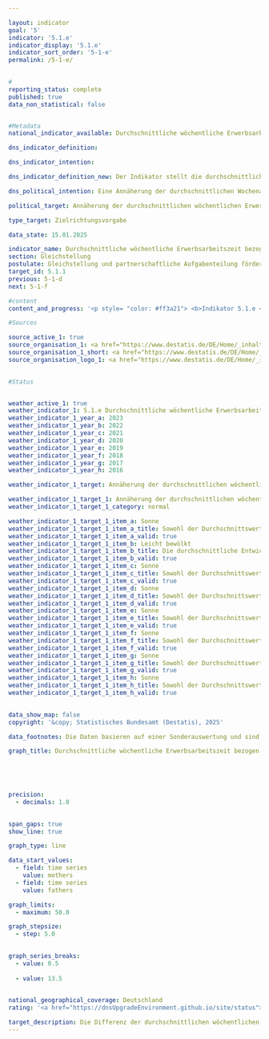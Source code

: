 ```yaml
---

layout: indicator        
goal: '5'        
indicator: '5.1.e'        
indicator_display: '5.1.e'        
indicator_sort_order: '5-1-e'        
permalink: /5-1-e/        
        

#
reporting_status: complete        
published: true        
data_non_statistical: false        


#Metadata        
national_indicator_available: Durchschnittliche wöchentliche Erwerbsarbeitszeit bezogen auf alle Mütter und Väter        

dns_indicator_definition:         

dns_indicator_intention:         

dns_indicator_definition_new: Der Indikator stellt die durchschnittliche normalerweise geleistete wöchentliche Erwerbsarbeitszeit von Müttern <abbr title="beziehungsweise" tabindex="0">bzw.</abbr> Vätern (in Stunden) dar, bezogen auf alle Mütter <abbr title="beziehungsweise" tabindex="0">bzw.</abbr> Väter mit Kindern unter 18&nbsp;Jahren im Haushalt. Dabei wird die Summe der von Müttern <abbr title="beziehungsweise" tabindex="0">bzw.</abbr> Vätern normalerweise geleisteten Arbeitsstunden je Woche durch die Anzahl der Mütter <abbr title="beziehungsweise" tabindex="0">bzw.</abbr> Väter geteilt.        

dns_political_intention: Eine Annäherung der durchschnittlichen Wochenarbeitszeiten von Müttern und Vätern soll die wirtschaftliche Eigenständigkeit von Müttern stärken, insbesondere auch für den Fall der Trennung und im Alter. Eine Annäherung der Arbeitszeiten kann eine partnerschaftliche Aufgabenteilung unterstützen und umgekehrt.        

political_target: Annäherung der durchschnittlichen wöchentlichen Erwerbsarbeitszeit bezogen auf alle Mütter und Väter        

type_target: Zielrichtungsvorgabe        

data_state: 15.01.2025        

indicator_name: Durchschnittliche wöchentliche Erwerbsarbeitszeit bezogen auf alle Mütter und Väter        
section: Gleichstellung        
postulate: Gleichstellung und partnerschaftliche Aufgabenteilung fördern        
target_id: 5.1.1        
previous: 5-1-d        
next: 5-1-f        

#content         
content_and_progress: '<p style= "color: #ff3a21"> <b>Indikator 5.1.e </b><br><br><b>Inhalt und Methodik</b><br><br>Der Indikator stellt das Erwerbsverhalten von Müttern und Vätern gegenüber. Die geleisteten Arbeitsstunden beziehen sich dabei nicht nur auf erwerbstätige, sondern auf alle Mütter und Väter. Dadurch werden sowohl die unterschiedlichen Stundenumfänge von arbeitenden Müttern und Vätern als auch die unterschiedlich hohen Erwerbstätigenquoten berücksichtigt.<br><br>Für den Indikator werden Mütter und Väter im Alter von 15&nbsp;bis unter 65&nbsp;Jahren berücksichtigt, die mit mindestens einem Kind unter 18&nbsp;Jahren im Haushalt leben. Als Kinder gelten neben leiblichen Kindern auch Stief-, Pflege- und Adoptivkinder. Kinder, die noch im Haushalt der Eltern leben, dort aber bereits eigene Kinder betreuen, sowie Kinder, die in einer Lebensgemeinschaft mit einer Partnerin oder einem Partner leben, werden nicht der Herkunftsfamilie zugeordnet, sondern als eigene Familie beziehungsweise Lebensform in der Statistik erfasst.<br><br>Die Definition der Arbeitszeit folgt dem Konzept der Internationalen Arbeitsorganisation (ILO), das entgeltliche Arbeit sowie selbstständige oder mithelfende Tätigkeit umfasst. Unbezahlte Tätigkeiten wie Arbeiten im eigenen oder fremden Haushalt, Gartenarbeit, die Pflege und Betreuung von Kindern und Erwachsenen sowie ehrenamtliche Tätigkeiten werden nicht berücksichtigt.<br><br>Die Angaben beziehen sich auf die normalerweise geleistete Arbeitszeit. Gelegentliche oder einmalige Abweichungen von der vertraglich vereinbarten oder allgemein üblichen Arbeitszeit, wie beispielsweise durch Urlaub oder Krankheit, werden nicht berücksichtigt. Dadurch werden Verzerrungen, die unter anderem durch jahreszeitliche Schwankungen entstehen können, vermieden. Einschränkungen der Arbeitszeit aufgrund von Mutterschutz oder Elternzeit fließen jedoch in die Erhebung ein. Arbeitet ein Elternteil beispielsweise grundsätzlich in Vollzeit, befindet sich jedoch zum Zeitpunkt der Befragung in Elternzeit, wird die reduzierte Stundenzahl in den Indikator einbezogen.<br><br>Dem Indikator liegt das Konzept der Erwerbstätigkeit gemäß der Definition der ILO zugrunde. In anderen Kontexten wird das Konzept der realisierten Erwerbstätigkeit des Statistischen Bundesamtes genutzt, das zu abweichenden Angaben zur durchschnittlichen Wochenarbeitszeit von Eltern führt. Nach diesem Konzept werden Personen im Mutterschutz oder in Elternzeit als Nichterwerbstätige gezählt.<br><br>Die Daten stammen aus dem Mikrozensus, einer jährlichen Stichprobenerhebung, die 1&nbsp;% der Bevölkerung in Deutschland umfasst. Aufgrund einer umfassenden Neugestaltung des Mikrozensus im Jahr 2020&nbsp;sind die ab diesem Jahr erhobenen Daten nur eingeschränkt mit den Vorjahresdaten vergleichbar.<br><br><b>Entwicklung</b><br><br>Die durchschnittliche Arbeitszeit der Väter lag seit 2005&nbsp;stets über 35&nbsp;Stunden pro Woche und erreichte im Jahr 2012&nbsp;mit 38,8&nbsp;Stunden den höchsten Wert. Der mit 36,5&nbsp;Stunden deutlich niedrigere Wert im Jahr 2020&nbsp;könnte einerseits auf die zuvor genannten Änderungen der Datenquelle zurückzuführen sein, andererseits jedoch auch durch die Auswirkungen der <abbr title="Coronavirus SARS-CoV-2" tabindex="0">COVID-19</abbr>-Pandemie, einschließlich der reduzierten Erwerbstätigkeit und der Schließungen von Schulen und Betreuungseinrichtungen, beeinflusst worden sein. 2023&nbsp;betrug die durchschnittliche Wochenarbeitszeit der Väter 36,8&nbsp;Stunden.<br><br>Die durchschnittliche wöchentliche Arbeitszeit der Mütter stieg zwischen 2006&nbsp;und 2023&nbsp;kontinuierlich an, mit Ausnahme des Jahres 2020. Im Jahr 2023&nbsp;lag sie bei 19,2&nbsp;Stunden. Dies entspricht etwas mehr als der Hälfte der durchschnittlichen Arbeitszeit der Väter.<br><br>Die Verringerung der Differenz zwischen den Erwerbsarbeitszeiten von Müttern und Vätern von 21,2&nbsp;Stunden im Jahr 2006&nbsp;auf 17,6&nbsp;Stunden im Jahr 2023, die insbesondere auf eine gestiegene Arbeitszeit der Mütter zurückzuführen ist, zeigt, dass sich die Erwerbsbeteiligung von Müttern verändert hat. Die Veränderung könnte auf eine zunehmende Flexibilität und Familienfreundlichkeit auf dem Arbeitsmarkt, verbesserte Rahmenbedingungen für eine Vereinbarkeit von Familie und Beruf sowie andere gesellschaftliche Entwicklungen zurückzuführen sein. Während die Arbeitszeit der Väter weitgehend konstant geblieben ist, zeigt sich bei Müttern eine zunehmende Integration in den Arbeitsmarkt.<br><br>Der Indikator stellt lediglich die Unterschiede in den quantitativen Umfängen der Erwerbstätigkeit dar. Er gibt daher keine Auskunft über die zugrundeliegenden Ursachen oder Motivationen, warum sich die Erwerbsarbeitszeiten nicht deutlicher annähern, wie etwa fehlende Betreuungsmöglichkeiten, der Wunsch mehr Zeit mit den Kindern zu verbringen, eine unterschiedliche Bezahlung der beiden Elternteile oder ein alleiniges Erziehen der Kinder, das überwiegend von Müttern geleistet wird.<br><br>Das politisch festgelegte Ziel ist eine Annäherung der durchschnittlichen wöchentlichen Erwerbsarbeitszeit von Müttern und Vätern. Derzeit wird diese Annäherung überwiegend durch eine Erhöhung der Arbeitszeit von Müttern erreicht, während die Arbeitszeit von Vätern nur geringfügig sank.</p>'                

#Sources        

source_active_1: true
source_organisation_1: <a href="https://www.destatis.de/DE/Home/_inhalt.html" target="_blank">Statistisches Bundesamt</a>
source_organisation_1_short: <a href="https://www.destatis.de/DE/Home/_inhalt.html" target="_blank">Statistisches Bundesamt</a>
source_organisation_logo_1: <a href="https://www.destatis.de/DE/Home/_inhalt.html" target="_blank"><img src="https://dnsTestEnvironment.github.io/dns-indicators/public/OrgImgDe/destatis.png" alt="Statistisches Bundesamt" title=" Klicken Sie hier um zur Homepage der Organisation Statistisches Bundesamt zu gelangen." style="height:60px; width:148px; border:transparent"/></a>
        

#Status        


weather_active_1: true
weather_indicator_1: 5.1.e Durchschnittliche wöchentliche Erwerbsarbeitszeit bezogen auf alle Mütter und Väter
weather_indicator_1_year_a: 2023
weather_indicator_1_year_b: 2022
weather_indicator_1_year_c: 2021
weather_indicator_1_year_d: 2020
weather_indicator_1_year_e: 2019
weather_indicator_1_year_f: 2018
weather_indicator_1_year_g: 2017
weather_indicator_1_year_h: 2016

weather_indicator_1_target: Annäherung der durchschnittlichen wöchentlichen Erwerbsarbeitszeit bezogen auf alle Mütter und Väter

weather_indicator_1_target_1: Annäherung der durchschnittlichen wöchentlichen Erwerbsarbeitszeit bezogen auf alle Mütter und Väter
weather_indicator_1_target_1_category: normal

weather_indicator_1_target_1_item_a: Sonne
weather_indicator_1_target_1_item_a_title: Sowohl der Durchschnittswert als auch die vorangegangene jährliche Veränderung deuteten in 2023 in die richtige Richtung.
weather_indicator_1_target_1_item_a_valid: true
weather_indicator_1_target_1_item_b: Leicht bewölkt
weather_indicator_1_target_1_item_b_title: Die durchschnittliche Entwicklung zielte in 2022 in die richtige Richtung, im vorangegangenen Jahr ergab sich jedoch eine Entwicklung in die falsche Richtung oder gar keine Veränderung.
weather_indicator_1_target_1_item_b_valid: true
weather_indicator_1_target_1_item_c: Sonne
weather_indicator_1_target_1_item_c_title: Sowohl der Durchschnittswert als auch die vorangegangene jährliche Veränderung deuteten in 2021 in die richtige Richtung.
weather_indicator_1_target_1_item_c_valid: true
weather_indicator_1_target_1_item_d: Sonne
weather_indicator_1_target_1_item_d_title: Sowohl der Durchschnittswert als auch die vorangegangene jährliche Veränderung deuteten in 2020 in die richtige Richtung.
weather_indicator_1_target_1_item_d_valid: true
weather_indicator_1_target_1_item_e: Sonne
weather_indicator_1_target_1_item_e_title: Sowohl der Durchschnittswert als auch die vorangegangene jährliche Veränderung deuteten in 2019 in die richtige Richtung.
weather_indicator_1_target_1_item_e_valid: true
weather_indicator_1_target_1_item_f: Sonne
weather_indicator_1_target_1_item_f_title: Sowohl der Durchschnittswert als auch die vorangegangene jährliche Veränderung deuteten in 2018 in die richtige Richtung.
weather_indicator_1_target_1_item_f_valid: true
weather_indicator_1_target_1_item_g: Sonne
weather_indicator_1_target_1_item_g_title: Sowohl der Durchschnittswert als auch die vorangegangene jährliche Veränderung deuteten in 2017 in die richtige Richtung.
weather_indicator_1_target_1_item_g_valid: true
weather_indicator_1_target_1_item_h: Sonne
weather_indicator_1_target_1_item_h_title: Sowohl der Durchschnittswert als auch die vorangegangene jährliche Veränderung deuteten in 2016 in die richtige Richtung.
weather_indicator_1_target_1_item_h_valid: true        
        

data_show_map: false        
copyright: '&copy; Statistisches Bundesamt (Destatis), 2025'        

data_footnotes: Die Daten basieren auf einer Sonderauswertung und sind nicht öffentlich zugänglich.<br>• Aufgrund einer umfassenden Neugestaltung des Mikrozensus ist ein Vergleich der Daten des Erhebungsjahres 2020&nbsp;mit den Vorjahren nur eingeschränkt möglich (Zeitreihenbruch).        

graph_title: Durchschnittliche wöchentliche Erwerbsarbeitszeit bezogen auf alle Mütter und Väter (mit Kindern unter 18 Jahren im Haushalt)        

        

        

precision: 
  - decimals: 1.0
            

span_gaps: true        
show_line: true        

graph_type: line                

data_start_values: 
  - field: time series
    value: mothers
  - field: time series
    value: fathers        

graph_limits: 
  - maximum: 50.0        

graph_stepsize: 
  - step: 5.0
            

graph_series_breaks: 
  - value: 0.5
    
  - value: 13.5
                            

national_geographical_coverage: Deutschland                
rating: '<a href="https://dnsUpgradeEnvironment.github.io/site/status"><img src="https://sdg-indikatoren.de/public/Wettersymbole/Sonne.png" title="Sowohl der Durchschnittswert als auch die vorangegangene jährliche Veränderung deuteten in 2023 in die richtige Richtung." alt="Wettersymbol Sonne"/></a>'        

target_description: Die Differenz der durchschnittlichen wöchentlichen Erwerbsarbeitszeit zwischen Müttern und Vätern soll sinken.<br><br>Ausgehend von der Zielformulierung, die nicht weiter definiert, ob das politisch festgelegte Ziel durch einen Anstieg der Arbeitszeit der Mütter oder eine Verringerung der Arbeitszeit der Väter erfolgen soll, fand im Durchschnitt der letzten sechs Jahre, wie auch im letzten Jahr (2023), die gewünschte Verringerung der Differenz statt. Der Indikator 5.1.e wird für das Jahr 2022&nbsp;mit "Sonne" bewertet.        
---
```


